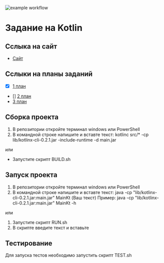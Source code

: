 ![example workflow](https://github.com/vladisemen/FirstKotlinProject/actions/workflows/main.yml/badge.svg)

# Задание на Kotlin 

##  Сслыка на сайт
- [Сайт](https://vladisemen.github.io/FirstKotlinProject/)

##  Сслыки на планы заданий
- [x] [1 план](Roadmap1.md)
- [] [2 план](Roadmap2.md)
- [3 план](Roadmap3.md)

## Cборка проекта 
1. В репозитории откройте терминал windows или PowerShell
2. В командной строке напишите и вставте текст: kotlinc src/* -cp lib/kotlinx-cli-0.2.1.jar -include-runtime -d main.jar

или

- Запустите скрипт BUILD.sh

##  Запуск проекта
1. В репозитории откройте терминал windows или PowerShell
2. В командной строке напишите и вставте текст: java -cp "lib/kotlinx-cli-0.2.1.jar:main.jar" MainKt (Ваш текст)
Пример: java -cp "lib/kotlinx-cli-0.2.1.jar:main.jar" MainKt -h

или

1. Запустите скрипт RUN.sh
2. В скрипте введите текст и вставьте

##  Тестирование
Для запуска тестов необходимо запустить скрипт TEST.sh



